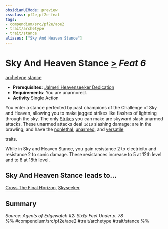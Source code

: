 ```yaml
---
obsidianUIMode: preview
cssclass: pf2e,pf2e-feat
tags:
- compendium/src/pf2e/aoe2
- trait/archetype
- trait/stance
aliases: ["Sky And Heaven Stance"]
---
```

# Sky And Heaven Stance  [>](/rules/core-rulebook/chapter-9-playing-the-game.md#Actions "Single Action") *Feat 6*  
[archetype](/rules/traits/archetype.md)  [stance](/rules/traits/stance.md)  

- **Prerequisites**: [Jalmeri Heavenseeker Dedication](/compendium/feats/jalmeri-heavenseeker-dedication-aoe2.md)
- **Requirements**: You are unarmored.
- **Activity** Single Action

You enter a stance perfected by past champions of the Challenge of Sky and Heaven, allowing you to make jagged strikes like flashes of lightning through the sky. The only [Strikes](/rules/actions/strike.md) you can make are skyward slash unarmed attacks. These unarmed attacks deal `1d10` slashing damage; are in the brawling; and have the [nonlethal](/rules/traits/nonlethal.md), [unarmed](/rules/traits/unarmed.md), and [versatile <P>](/rules/traits/versatile.md) traits.

While in Sky and Heaven Stance, you gain resistance 2 to electricity and resistance 2 to sonic damage. These resistances increase to 5 at 12th level and to 8 at 18th level.

## Sky And Heaven Stance leads to...

[Cross The Final Horizon](/compendium/feats/cross-the-final-horizon-aoe2.md), [Skyseeker](/compendium/feats/skyseeker-aoe2.md)

## Summary

*Source: Agents of Edgewatch #2: Sixty Feet Under p. 78*  
%% #compendium/src/pf2e/aoe2 #trait/archetype #trait/stance %%